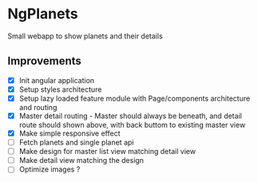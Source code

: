 # NgPlanets

Small webapp to show planets and their details

## Improvements

- [x] Init angular application
- [x] Setup styles architecture
- [x] Setup lazy loaded feature module with Page/components architecture and routing
- [x] Master detail routing - Master should always be beneath, and detail route should shown above, with back buttom to existing master view
- [x] Make simple responsive effect
- [ ] Fetch planets and single planet api
- [ ] Make design for master list view matching detail view
- [ ] Make detail view matching the design
- [ ] Optimize images ?
